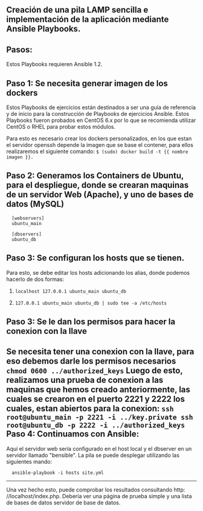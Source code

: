 Creación de una pila LAMP sencilla e implementación de la aplicación mediante Ansible Playbooks.
-------------------------------------------
Pasos:
-------------------------------------------
Estos Playbooks requieren Ansible 1.2.

Paso 1: Se necesita generar imagen de los dockers
-------------------------------------------
Estos Playbooks de ejercicios están destinados a ser una guía de referencia y de inicio para la construcción de Playbooks de ejercicios Ansible. Estos Playbooks fueron probados en CentOS 6.x por lo que se recomienda utilizar CentOS o RHEL para probar estos módulos.

Para esto es necesario crear los dockers personalizados, en los que estan el servidor openssh depende la imagen que se base el contener, para ellos realizaremos el siguiente comando: ``$ (sudo) docker build -t {{ nombre imagen }}.``

Paso 2: Generamos los Containers de Ubuntu, para el despliegue, donde se crearan maquinas de un servidor Web (Apache), y uno de bases de datos (MySQL) 
--------------------------------------------
```
  [webservers]
  ubuntu_main
  
  [dbservers]
  ubuntu_db
  ```
Paso 3: Se configuran los hosts que se tienen.
----------------------------------------
Para esto, se debe editar los hosts adicionando los alias, donde podemos hacerlo de dos formas:
1. ``localhost 127.0.0.1 ubuntu_main ubuntu_db``

2. ``127.0.0.1 ubuntu_main ubuntu_db | sudo tee -a /etc/hosts``

Paso 3: Se le dan los permisos para hacer la conexion con la llave 
---------------------------------------
Se necesita tener una conexion con la llave, para eso debemos darle los permisos necesarios 
``chmod 0600 ../authorized_keys``
Luego de esto, realizamos una prueba de conexion a las maquinas que hemos creado anteriormente, las cuales se crearon en el puerto 2221 y 2222 los cuales, estan abiertos para la conexion:
``ssh root@ubuntu_main -p 2221 -i ../key.private ssh root@ubuntu_db -p 2222 -i ../authorized_keys``
Paso 4: Continuamos con Ansible:
------------------------
Aquí el servidor web sería configurado en el host local y el dbserver en un
servidor llamado "bensible". La pila se puede desplegar utilizando las siguientes
mando:
```
  ansible-playbook -i hosts site.yml
```
---------------------------------------
Una vez hecho esto, puede comprobar los resultados consultando http: //localhost/index.php.
Debería ver una página de prueba simple y una lista de bases de datos
servidor de base de datos.
